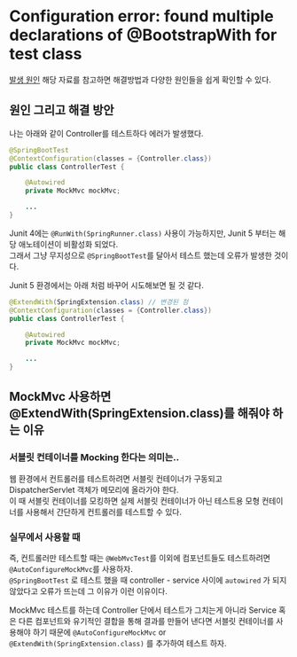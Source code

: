 # Configuration error: found multiple declarations of @BootstrapWith for test class

[발생 원인](https://bit.ly/35sy1oa) 해당 자료를 참고하면 해결방법과 다양한 원인들을 쉽게 확인할 수 있다.

## 원인 그리고 해결 방안

나는 아래와 같이 Controller를 테스트하다 에러가 발생했다.
```java
@SpringBootTest
@ContextConfiguration(classes = {Controller.class})
public class ControllerTest {

    @Autowired
    private MockMvc mockMvc;

    ...
}
```


Junit 4에는 `@RunWith(SpringRunner.class)` 사용이 가능하지만, Junit 5 부터는 해당 애노테이션이 비활성화 되었다.  
그래서 그냥 무지성으로 `@SpringBootTest`를 달아서 테스트 했는데 오류가 발생한 것이다.

Junit 5 환경에서는 아래 처럼 바꾸어 시도해보면 될 것 같다.

```java
@ExtendWith(SpringExtension.class) // 변경된 점
@ContextConfiguration(classes = {Controller.class})
public class ControllerTest {

    @Autowired
    private MockMvc mockMvc;

    ...
}
```

## MockMvc 사용하면 @ExtendWith(SpringExtension.class)를 해줘야 하는 이유


### 서블릿 컨테이너를 Mocking 한다는 의미는..

웹 환경에서 컨트롤러를 테스트하려면 서블릿 컨테이너가 구동되고 DispatcherServlet 객체가 메모리에 올라가야 한다.  
이 때 서블릿 컨테이너를 모킹하면 실제 서블릿 컨테이너가 아닌 테스트용 모형 컨테이너를 사용해서 간단하게 컨트롤러를 테스트할 수 있다.

### 실무에서 사용할 때

즉, 컨트롤러만 테스트할 때는 `@WebMvcTest`를 이외에 컴포넌트들도 테스트하려면 `@AutoConfigureMockMvc`를 사용하자.  
`@SpringBootTest` 로 테스트 했을 때 controller - service 사이에 `autowired` 가 되지 않았다고 오류가 뜨는데 그 이유가 이런 이유이다.  

MockMvc 테스트를 하는데 Controller 단에서 테스트가 그치는게 아니라 Service 혹은 다른 컴포넌트와 유기적인 결합을 통해 결과를 만들어 낸다면 서블릿 컨테이너를 사용해야 하기 때문에 `@AutoConfigureMockMvc` or `@ExtendWith(SpringExtension.class)` 를 추가하여 테스트 하자.